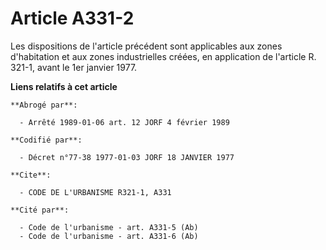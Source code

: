 # Article A331-2

Les dispositions de l'article précédent sont applicables aux zones d'habitation et aux zones industrielles créées, en
application de l'article R. 321-1, avant le 1er janvier 1977.

**Liens relatifs à cet article**

	**Abrogé par**:

	  - Arrêté 1989-01-06 art. 12 JORF 4 février 1989

	**Codifié par**:

	  - Décret n°77-38 1977-01-03 JORF 18 JANVIER 1977

	**Cite**:

	  - CODE DE L'URBANISME R321-1, A331

	**Cité par**:

	  - Code de l'urbanisme - art. A331-5 (Ab)
	  - Code de l'urbanisme - art. A331-6 (Ab)
